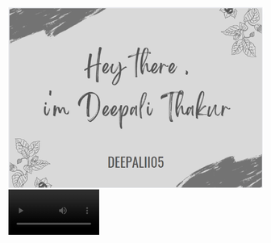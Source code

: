 [![Braydon's GitHub Banner](./assets/GitHubHeader.png)](https://deepalii05.dev)
<video src="https://github.com/deepalii05/deepalii05/blob/main/assets/Welcome.mp4" width=180/>
![lisa](https://user-images.githubusercontent.com/77734636/163127768-37456785-9e99-4774-a34b-e137ad1a6730.mp4)
[![Maintenance](https://img.shields.io/badge/Maintained%3F-yes-green.svg)](https://GitHub.com/Naereen/StrapDown.js/graphs/commit-activity)
<br><br>
[![Visits Badge](https://badges.pufler.dev/visits/deepalii05/deepalii05)](https:deepalii05.dev)
[![Years Badge](https://badges.pufler.dev/years/deepalii05)](https://badges.deepalii05.dev)
[![Repos Badge](https://badges.pufler.dev/repos/deepalii05)](https://badges.deepalii05.dev)
<br>
[![Created Badge](https://badges.pufler.dev/created/puf17640/git-badges)](https://badges.deepalii05.dev)
<br>
[![Commits Badge](https://badges.pufler.dev/commits/monthly/deepalii05)](https://badges.pufler.dev)
<br>




